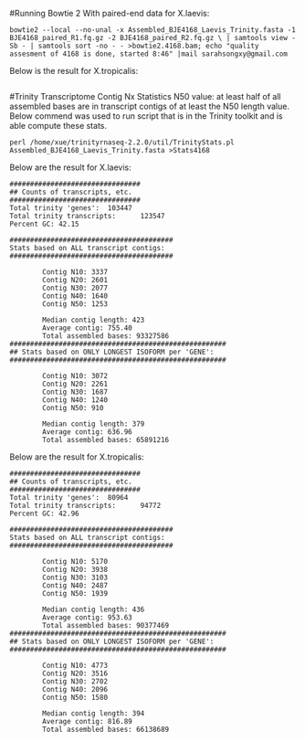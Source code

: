 #Running Bowtie 2
With paired-end data for X.laevis:
```
bowtie2 --local --no-unal -x Assembled_BJE4168_Laevis_Trinity.fasta -1 BJE4168_paired_R1.fq.gz -2 BJE4168_paired_R2.fq.gz \ | samtools view -Sb - | samtools sort -no - - >bowtie2.4168.bam; echo "quality assesment of 4168 is done, started 8:46" |mail sarahsongxy@gmail.com
```
Below is the result for X.tropicalis: 
```

```

#Trinity Transcriptome Contig Nx Statistics
N50 value: at least half of all assembled bases are in transcript contigs of at least the N50 length value.
Below commend was used to run script that is in the Trinity toolkit and is able compute these stats. 
```
perl /home/xue/trinityrnaseq-2.2.0/util/TrinityStats.pl Assembled_BJE4168_Laevis_Trinity.fasta >Stats4168
```
Below are the result for X.laevis:
```
################################
## Counts of transcripts, etc.
################################
Total trinity 'genes':  103447
Total trinity transcripts:      123547
Percent GC: 42.15

########################################
Stats based on ALL transcript contigs:
########################################

        Contig N10: 3337
        Contig N20: 2601
        Contig N30: 2077
        Contig N40: 1640
        Contig N50: 1253

        Median contig length: 423
        Average contig: 755.40
        Total assembled bases: 93327586
#####################################################
## Stats based on ONLY LONGEST ISOFORM per 'GENE':
#####################################################

        Contig N10: 3072
        Contig N20: 2261
        Contig N30: 1687
        Contig N40: 1240
        Contig N50: 910

        Median contig length: 379
        Average contig: 636.96
        Total assembled bases: 65891216
```
Below are the result for X.tropicalis:
```
################################
## Counts of transcripts, etc.
################################
Total trinity 'genes':  80964
Total trinity transcripts:      94772
Percent GC: 42.96

########################################
Stats based on ALL transcript contigs:
########################################

        Contig N10: 5170
        Contig N20: 3938
        Contig N30: 3103
        Contig N40: 2487
        Contig N50: 1939

        Median contig length: 436
        Average contig: 953.63
        Total assembled bases: 90377469
#####################################################
## Stats based on ONLY LONGEST ISOFORM per 'GENE':
#####################################################

        Contig N10: 4773
        Contig N20: 3516
        Contig N30: 2702
        Contig N40: 2096
        Contig N50: 1580

        Median contig length: 394
        Average contig: 816.89
        Total assembled bases: 66138689
```

